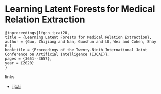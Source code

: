 # Learning Latent Forests for Medical Relation Extraction

```
@inproceedings{lfgcn_ijcai20,
title = {Learning Latent Forests for Medical Relation Extraction},
author = {Guo, Zhijiang and Nan, Guoshun and LU, Wei and Cohen, Shay B.},
booktitle = {Proceedings of the Twenty-Ninth International Joint Conference on Artificial Intelligence (IJCAI)},
pages = {3651--3657},
year = {2020}
}
```

links
- [ijcai](https://www.ijcai.org/Proceedings/2020/505)
